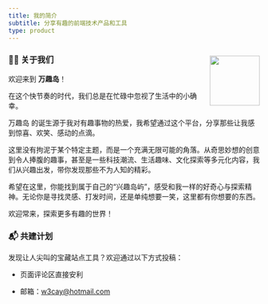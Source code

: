 ```yaml
---
title: 我的简介
subtitle: 分享有趣的前端技术产品和工具
type: product
---
```


<div><p style="float: right; margin-left: 20px">
 <img src="/images/apple-touch-icon.png" width="100" />
</p>
</div>

### 👨‍💻 关于我们

欢迎来到 **万趣岛**！

在这个快节奏的时代，我们总是在忙碌中忽视了生活中的小确幸。

万趣岛 的诞生源于我对有趣事物的热爱，我希望通过这个平台，分享那些让我感到惊喜、欢笑、感动的点滴。

这里没有拘泥于某个特定主题，而是一个充满无限可能的角落。从奇思妙想的创意到令人捧腹的趣事，甚至是一些科技潮流、生活趣味、文化探索等多元化内容，我们从兴趣出发，带你发现那些不为人知的精彩。

希望在这里，你能找到属于自己的“兴趣岛屿”，感受和我一样的好奇心与探索精神。无论你是寻找灵感、打发时间，还是单纯想要一笑，这里都有你想要的东西。

欢迎常来，探索更多有趣的世界！

### 📬 共建计划
发现让人尖叫的宝藏站点工具？欢迎通过以下方式投稿：

- 页面评论区直接安利

- 邮箱：w3cay@hotmail.com
